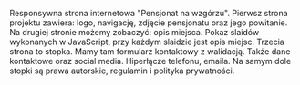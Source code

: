 Responsywna strona internetowa "Pensjonat na wzgórzu". Pierwsz strona projektu zawiera: logo, navigację, zdjęcie pensjonatu oraz jego powitanie. Na drugiej stronie możemy zobaczyć: opis miejsca. Pokaz slaidów wykonanych w JavaScript, przy każdym slaidzie jest opis miejsc.
Trzecia strona to stopka. Mamy tam formularz kontaktowy z walidacją. Także dane kontaktowe oraz social media.
Hiperłącze telefonu, emaila. Na samym dole stopki są prawa autorskie, regulamin i polityka prywatności.
